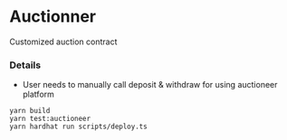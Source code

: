 # Auctionner
Customized auction contract

### Details

 - User needs to manually call deposit & withdraw for using auctioneer platform

```shell
yarn build
yarn test:auctioneer
yarn hardhat run scripts/deploy.ts
```
